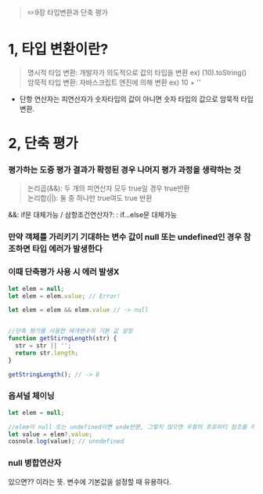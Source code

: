 > ✏️9장 타입변환과 단축 평가

# 1, 타입 변환이란?
> 명시적 타입 변환: 개발자가 의도적으로 값의 타입을 변환 ex) (10).toString() </br>
> 암묵적 타입 변환: 자바스크립트 엔진에 의해 변환 ex) 10 + ''

+ 단항 연산자는 피연산자가 숫자타입의 값이 아니면 숫자 타입의 값으로 암묵적 타입변환.

# 2, 단축 평가
### 평가하는 도중 평가 결과가 확정된 경우 나머지 평가 과정을 생략하는 것
> 논리곱(&&): 두 개의 피연산자 모두 true일 경우 true반환 </br>
> 논리합(||): 둘 중 하나만 true여도 true 반환 </br>

&&: if문 대체가능 / 삼항조건연산자?: : if...else문 대체가능

### 만약 객체를 가리키기 기대하는 변수 값이 null 또는 undefined인 경우 참조하면 타입 에러가 발생한다
### 이때 단축평가 사용 시 에러 발생X

```jsx
let elem = null;
let elem = elem.value; // Error!

let elem = elem && elem.value // -> null


//단축 평가를 사용한 매개변수의 기본 값 설정
function getStirngLength(str) {
  str = str || '';
  return str.length;
}

getStringLength(); // -> 0
```

### 옵셔널 체이닝
```jsx
let elem = null;

//elem이 null 또는 undefined이면 unde반환, 그렇지 않으면 우항의 프로퍼티 참조를 이어감
let value = elem?.value;
cosnole.log(value); // unndefined
```

### null 병합연산자
있으면?? 이라는 뜻. 변수에 기본값을 설정할 때 유용하다.
